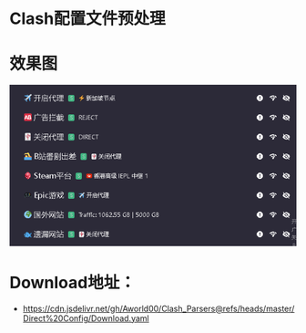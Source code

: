 # Clash配置文件预处理

# 效果图
![](https://raw.githubusercontent.com/Aworld00/Clash_Parsers/refs/heads/master/Image/%E6%95%88%E6%9E%9C%E5%9B%BE.png)
# Download地址：
* https://cdn.jsdelivr.net/gh/Aworld00/Clash_Parsers@refs/heads/master/Direct%20Config/Download.yaml
